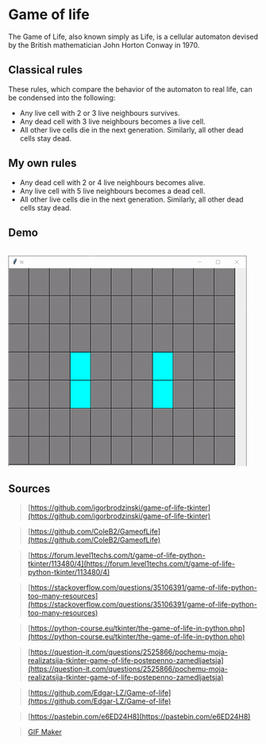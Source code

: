 # Game of life
The Game of Life, also known simply as Life, is a cellular automaton devised by the British mathematician John Horton Conway in 1970.

## Classical rules

These rules, which compare the behavior of the automaton to real life, can be condensed into the following:

- Any live cell with 2 or 3 live neighbours survives.  
- Any dead cell with 3 live neighbours becomes a live cell.  
- All other live cells die in the next generation. Similarly, all other dead cells stay dead.

## My own rules

- Any dead cell with 2 or 4 live neighbours becomes alive.  
- Any live cell with 5 live neighbours becomes a dead cell.  
- All other live cells die in the next generation. Similarly, all other dead cells stay dead.

## Demo

<br>
<img src='cells.gif' />


## Sources

> [https://github.com/igorbrodzinski/game-of-life-tkinter](https://github.com/igorbrodzinski/game-of-life-tkinter)

> [https://github.com/ColeB2/GameofLife](https://github.com/ColeB2/GameofLife)

> [https://forum.level1techs.com/t/game-of-life-python-tkinter/113480/4](https://forum.level1techs.com/t/game-of-life-python-tkinter/113480/4)

> [https://stackoverflow.com/questions/35106391/game-of-life-python-too-many-resources](https://stackoverflow.com/questions/35106391/game-of-life-python-too-many-resources)

> [https://python-course.eu/tkinter/the-game-of-life-in-python.php](https://python-course.eu/tkinter/the-game-of-life-in-python.php)

> [https://question-it.com/questions/2525866/pochemu-moja-realizatsija-tkinter-game-of-life-postepenno-zamedljaetsja](https://question-it.com/questions/2525866/pochemu-moja-realizatsija-tkinter-game-of-life-postepenno-zamedljaetsja)

> [https://github.com/Edgar-LZ/Game-of-life](https://github.com/Edgar-LZ/Game-of-life)

> [https://pastebin.com/e6ED24H8](https://pastebin.com/e6ED24H8)

> [GIF Maker](https://ezgif.com/)